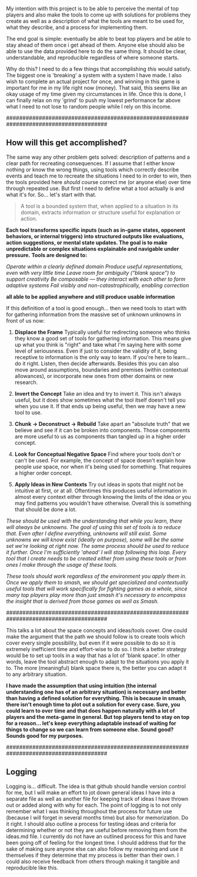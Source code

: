 My intention with this project is to be able to perceive the mental of top players and also make the tools to come up with solutions for problems they
create as well as a description of what the tools are meant to be used for, what they describe, and a process for implementing them.

The end goal is simple: eventually be able to beat top players and be able to stay ahead of them once i get ahead of them. Anyone else should also
be able to use the data provided here to do the same thing. It should be clear, understandable, and reproducible regardless of where someone starts.

Why do this? I need to do a few things that accomplishing *this* would satisfy. The biggest one is 'breaking' a system with a system I have made. I also
wish to complete an actual project for once, and winning in this game is important for me in my life right now (money). That said, this seems like an okay
usage of my time given my circumstances in life. Once this is done, I can finally relax on my 'grind' to push my lowest performance far above what I need
to not lose to random people while I rely on this income.

#######################################################################################

## **How will this get accomplished?**

The same way any other problem gets solved: description of patterns and a clear path for recreating consequences.
If I assume that I either know nothing or know the wrong things, using tools which correctly describe events and teach me to recreate the situations
I need to in order to win, then the tools provided here *should* course correct me (or anyone else) over time through repeated use. But first I need to
define what a tool actually is and what it's for. So... let's start with that.

> A tool is a bounded system that, when applied to a situation in its domain, extracts information or structure useful for explanation or action.

**Each tool transforms specific inputs (such as in-game states, opponent behaviors, or internal triggers) into structured outputs like evaluations,**
**action suggestions, or mental state updates. The goal is to make unpredictable or complex situations explainable and navigable under pressure.**
**Tools are designed to:**

*Operate within a clearly defined domain*
*Produce useful representations, even with very little time*
*Leave room for ambiguity (“blank space”) to support creativity*
*Be composable — they interact with each other to form adaptive systems*
*Fail visibly and non-catastrophically, enabling correction*

**all able to be applied anywhere and still produce usable information**

If this definition of a tool is good enough... then we need tools to start with for gathering information from the massive set of unknown unknowns
in front of us now:

1. **Displace the Frame**
Typically useful for redirecting someone who thinks they know a good set of tools for gathering information. This means give up what you think is
"right" and take what I'm saying here with some level of seriousness. Even if just to consider the validity of it, being receptive to information
is the only way to learn. If you're here to learn... do it right. Listen, then decide afterwards.
Besides this you can also move around assumptions, boundaries and premises (within contextual allowances), or incorporate new ones from other domains
or new research.

2. **Invert the Concept**
Take an idea and try to invert it. This isn't always useful, but it does show sometimes what the tool itself doesn't tell you when you use it.
If that ends up being useful, then we may have a new tool to use.

3. **Chunk → Deconstruct → Rebuild**
Take apart an "absolute truth" that we believe and see if it can be broken into components. Those components are more useful to us as components than
tangled up in a higher order concept.

4. **Look for Conceptual Negative Space**
Find where your tools don't or can't be used. For example, the concept of space doesn't explain how people *use* space, nor when it's being used for
something. That requires a higher order concept.

5. **Apply Ideas in New Contexts**
Try out ideas in spots that might not be intuitive at first, or at all. Oftentimes this produces useful information in almost every context either through
knowing the limits of the idea *or* you may find patterns you wouldn't have otherwise. Overall this is something that should be done a lot.

*These should be used with the understanding that while you learn, there will always be unknowns. The goal of using this set of tools is to reduce that.*
*Even after I define everything, unknowns will still exist. Some unknowns we will know exist (ideally on purpose), some will be the same set we're looking*
*at right now. The same process should be used to reduce it further. Once I'm sufficiently 'ahead' I will stop following this loop.*
*Every tool that I create needs to be created either from using these tools or from ones I make through the usage of these tools.*

*These tools should work regardless of the environment you apply them in. Once we apply them to smash, we should get specialized and contextually useful*
*tools that will work specifically for fighting games as a whole, since many top players play more than just smash it's necessary to encompass the*
*insight that is derived from those games as well as Smash.*

#######################################################################################

This talks a lot about the space concepts and ideas/tools cover. One could make the argument that the path we should follow is to create tools which cover
every single possibility, but even if it were possible to do so it is extremely inefficient time and effort-wise to do so. I think a better strategy would
be to set up tools in a way that has a lot of 'blank space'. In other words, leave the tool abstract enough to adapt to the situations you apply it to. The
more (meaningful) blank space there is, the better you can adapt it to any arbitrary situation.

**I have made the assumption that using intuition (the internal understanding one has of an arbitrary situation) is necessary and better than having**
**a defined solution for everything. This is because in smash, there isn't enough time to plot out a solution for every case. Sure, you could learn to over**
**time and that does happen naturally with a lot of players and the meta-game in general. But top players tend to stay on top for a reason... let's keep**
**everything adaptable instead of waiting for things to change so we can learn from someone else. Sound good? Sounds good for my purposes.**

#######################################################################################

## **Logging**

Logging is... difficult. The idea is that github should handle version control for me, but I will make an effort to jot down general ideas I have into
a separate file as well as another file for keeping track of ideas I have thrown out or added along with why for each. The point of logging is to not only
remember what I was thinking throughout the process for future use (because I will forget in several months time) but also for memorization. Do it right.
I should also outline a process for testing ideas and criteria for determining whether or not they are useful before removing them from the ideas.md file.
I currently do not have an outlined process for this and have been going off of feeling for the longest time. I should address that for the sake of making
sure anyone else can also follow my reasoning and use it themselves if they determine that my process is better than their own. I could also receive feedback
from others through making it tangible and reproducible like this.
